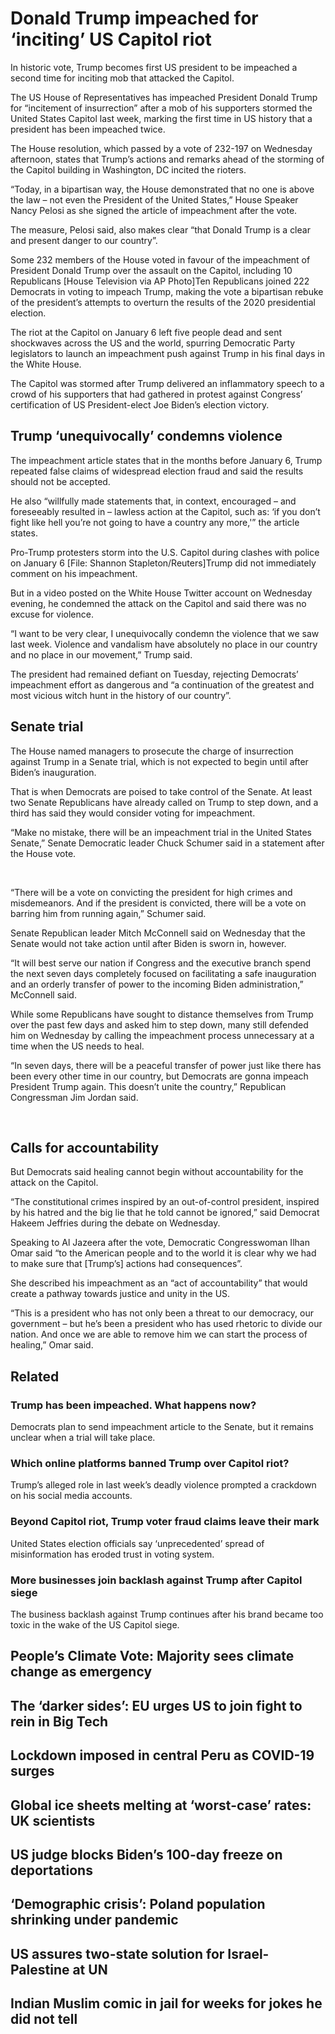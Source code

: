 Donald Trump impeached for ‘inciting’ US Capitol riot
=====================================================

In historic vote, Trump becomes first US president to be impeached a second time for inciting mob that attacked the Capitol.

The US House of Representatives has impeached President Donald Trump for “incitement of insurrection” after a mob of his supporters stormed the United States Capitol last week, marking the first time in US history that a president has been impeached twice.

The House resolution, which passed by a vote of 232-197 on Wednesday afternoon, states that Trump’s actions and remarks ahead of the storming of the Capitol building in Washington, DC incited the rioters.

“Today, in a bipartisan way, the House demonstrated that no one is above the law – not even the President of the United States,” House Speaker Nancy Pelosi as she signed the article of impeachment after the vote.

The measure, Pelosi said, also makes clear “that Donald Trump is a clear and present danger to our country”.

Some 232 members of the House voted in favour of the impeachment of President Donald Trump over the assault on the Capitol, including 10 Republicans [House Television via AP Photo]Ten Republicans joined 222 Democrats in voting to impeach Trump, making the vote a bipartisan rebuke of the president’s attempts to overturn the results of the 2020 presidential election.

The riot at the Capitol on January 6 left five people dead and sent shockwaves across the US and the world, spurring Democratic Party legislators to launch an impeachment push against Trump in his final days in the White House.

The Capitol was stormed after Trump delivered an inflammatory speech to a crowd of his supporters that had gathered in protest against Congress’ certification of US President-elect Joe Biden’s election victory.

Trump ‘unequivocally’ condemns violence
---------------------------------------

The impeachment article states that in the months before January 6, Trump repeated false claims of widespread election fraud and said the results should not be accepted.

He also “willfully made statements that, in context, encouraged – and foreseeably resulted in – lawless action at the Capitol, such as: ‘if you don’t fight like hell you’re not going to have a country any more,'” the article states.

Pro-Trump protesters storm into the U.S. Capitol during clashes with police on January 6 [File: Shannon Stapleton/Reuters]Trump did not immediately comment on his impeachment.

But in a video posted on the White House Twitter account on Wednesday evening, he condemned the attack on the Capitol and said there was no excuse for violence.

“I want to be very clear, I unequivocally condemn the violence that we saw last week. Violence and vandalism have absolutely no place in our country and no place in our movement,” Trump said.

The president had remained defiant on Tuesday, rejecting Democrats’ impeachment effort as dangerous and “a continuation of the greatest and most vicious witch hunt in the history of our country”.

Senate trial
------------

The House named managers to prosecute the charge of insurrection against Trump in a Senate trial, which is not expected to begin until after Biden’s inauguration.

That is when Democrats are poised to take control of the Senate. At least two Senate Republicans have already called on Trump to step down, and a third has said they would consider voting for impeachment.

“Make no mistake, there will be an impeachment trial in the United States Senate,” Senate Democratic leader Chuck Schumer said in a statement after the House vote.

 

“There will be a vote on convicting the president for high crimes and misdemeanors. And if the president is convicted, there will be a vote on barring him from running again,” Schumer said.

Senate Republican leader Mitch McConnell said on Wednesday that the Senate would not take action until after Biden is sworn in, however.

“It will best serve our nation if Congress and the executive branch spend the next seven days completely focused on facilitating a safe inauguration and an orderly transfer of power to the incoming Biden administration,” McConnell said.

While some Republicans have sought to distance themselves from Trump over the past few days and asked him to step down, many still defended him on Wednesday by calling the impeachment process unnecessary at a time when the US needs to heal.

“In seven days, there will be a peaceful transfer of power just like there has been every other time in our country, but Democrats are gonna impeach President Trump again. This doesn’t unite the country,” Republican Congressman Jim Jordan said.

 

Calls for accountability
------------------------

But Democrats said healing cannot begin without accountability for the attack on the Capitol.

“The constitutional crimes inspired by an out-of-control president, inspired by his hatred and the big lie that he told cannot be ignored,” said Democrat Hakeem Jeffries during the debate on Wednesday.

Speaking to Al Jazeera after the vote, Democratic Congresswoman Ilhan Omar said “to the American people and to the world it is clear why we had to make sure that [Trump’s] actions had consequences”.

She described his impeachment as an “act of accountability” that would create a pathway towards justice and unity in the US.

“This is a president who has not only been a threat to our democracy, our government – but he’s been a president who has used rhetoric to divide our nation. And once we are able to remove him we can start the process of healing,” Omar said.

Related
-------

### Trump has been impeached. What happens now?

Democrats plan to send impeachment article to the Senate, but it remains unclear when a trial will take place.

### Which online platforms banned Trump over Capitol riot?

Trump’s alleged role in last week’s deadly violence prompted a crackdown on his social media accounts.

### Beyond Capitol riot, Trump voter fraud claims leave their mark

United States election officials say ‘unprecedented’ spread of misinformation has eroded trust in voting system.

### More businesses join backlash against Trump after Capitol siege

The business backlash against Trump continues after his brand became too toxic in the wake of the US Capitol siege.

People’s Climate Vote: Majority sees climate change as emergency
----------------------------------------------------------------

The ‘darker sides’: EU urges US to join fight to rein in Big Tech
-----------------------------------------------------------------

Lockdown imposed in central Peru as COVID-19 surges
---------------------------------------------------

Global ice sheets melting at ‘worst-case’ rates: UK scientists
--------------------------------------------------------------

US judge blocks Biden’s 100-day freeze on deportations
------------------------------------------------------

‘Demographic crisis’: Poland population shrinking under pandemic
----------------------------------------------------------------

US assures two-state solution for Israel-Palestine at UN
--------------------------------------------------------

Indian Muslim comic in jail for weeks for jokes he did not tell
---------------------------------------------------------------
